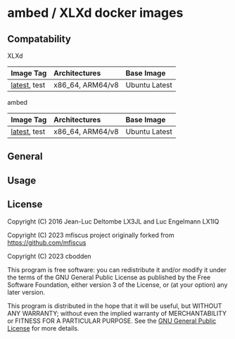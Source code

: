 # ambed / XLXd docker images


## Compatability

XLXd

| Image Tag             | Architectures           | Base Image         |
| :-------------------- | :-----------------------| :----------------- |
| [latest](https://hub.docker.com/r/cbodden/xlxd-docker), test          | x86_64, ARM64/v8        | Ubuntu Latest      |


ambed

| Image Tag             | Architectures           | Base Image         |
| :-------------------- | :-----------------------| :----------------- |
| [latest](https://hub.docker.com/r/cbodden/ambed-docker), test          | x86_64, ARM64/v8        | Ubuntu Latest      |



## General


## Usage


## License

Copyright (C) 2016 Jean-Luc Deltombe LX3JL and Luc Engelmann LX1IQ

Copyright (C) 2023 mfiscus project originally forked from  https://github.com/mfiscus

Copyright (C) 2023 cbodden

This program is free software: you can redistribute it and/or modify it under the terms of the GNU General Public License as published by the Free Software Foundation, either version 3 of the License, or (at your option) any later version.

This program is distributed in the hope that it will be useful, but WITHOUT ANY WARRANTY; without even the implied warranty of MERCHANTABILITY or FITNESS FOR A PARTICULAR PURPOSE.  See the [GNU General Public License](./LICENSE) for more details.

